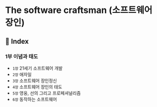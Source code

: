 # The software craftsman (소프트웨어 장인)

## 📌 Index

### 1부 이념과 태도

- `1장` 21세기 소프트웨어 개발
- `2장` 애자일
- `3장` 소프트웨어 장인정신
- `4장` 소프트웨어 장인의 태도
- `5장` 영웅, 선의 그리고 프로페셔널리즘
- `6장` 동작하는 소프트웨어
